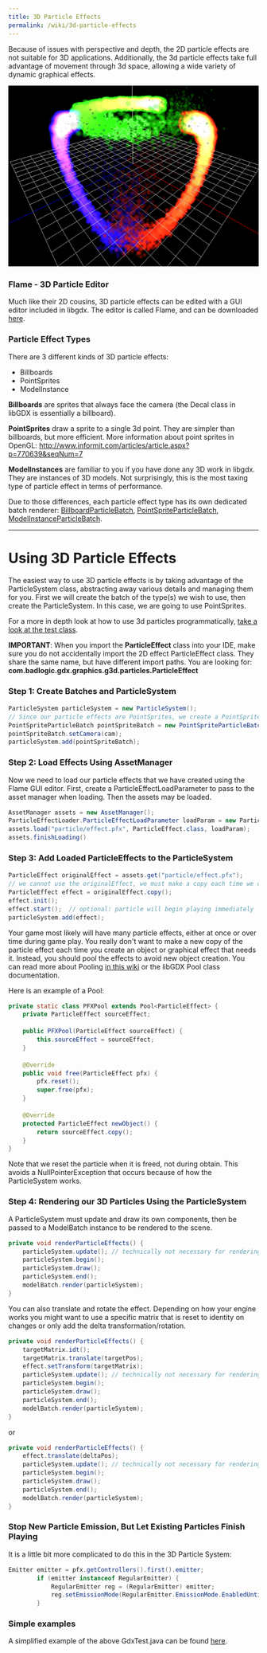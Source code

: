 ```yaml
---
title: 3D Particle Effects
permalink: /wiki/3d-particle-effects
---
```

Because of issues with perspective and depth, the 2D particle effects are not suitable for 3D applications.  Additionally, the 3d particle effects take full advantage of movement through 3d space, allowing a wide variety of dynamic graphical effects.

![images/flamedemo.gif](/assets/wiki/images/flamedemo.gif)

### Flame - 3D Particle Editor
Much like their 2D cousins, 3D particle effects can be edited with a GUI editor included in libgdx.
The editor is called Flame, and can be downloaded [here](https://libgdx-nightlies.s3.eu-central-1.amazonaws.com/libgdx-runnables/runnable-3D-particles.jar).

### Particle Effect Types
There are 3 different kinds of 3D particle effects:
* Billboards
* PointSprites
* ModelInstance

**Billboards** are sprites that always face the camera (the Decal class in libGDX is essentially a billboard).

**PointSprites** draw a sprite to a single 3d point.  They are simpler than billboards, but more efficient. More information about point sprites in OpenGL: http://www.informit.com/articles/article.aspx?p=770639&seqNum=7

**ModelInstances** are familiar to you if you have done any 3D work in libgdx.  They are instances of 3D models.  Not surprisingly, this is the most taxing type of particle effect in terms of performance.

Due to those differences, each particle effect type has its own dedicated batch renderer: [BillboardParticleBatch](https://libgdx.badlogicgames.com/nightlies/docs/api/com/badlogic/gdx/graphics/g3d/particles/batches/BillboardParticleBatch.html), [PointSpriteParticleBatch](https://libgdx.badlogicgames.com/nightlies/docs/api/com/badlogic/gdx/graphics/g3d/particles/batches/PointSpriteParticleBatch.html), [ModelInstanceParticleBatch](https://libgdx.badlogicgames.com/nightlies/docs/api/com/badlogic/gdx/graphics/g3d/particles/batches/ModelInstanceParticleBatch.html).

-----------------

# Using 3D Particle Effects
The easiest way to use 3D particle effects is by taking advantage of the ParticleSystem class, abstracting away various details and managing them for you. First we will create the batch of the type(s) we wish to use, then create the ParticleSystem.  In this case, we are going to use PointSprites.

For a more in depth look at how to use 3d particles programmatically, [take a look at the test class](https://github.com/libgdx/libgdx/blob/master/tests/gdx-tests/src/com/badlogic/gdx/tests/g3d/ParticleControllerTest.java).

**IMPORTANT**: When you import the **ParticleEffect** class into your IDE, make sure you do not accidentally import the 2D effect ParticleEffect class.  They share the same name, but have different import paths. You are looking for: **com.badlogic.gdx.graphics.g3d.particles.ParticleEffect**

### Step 1: Create Batches and ParticleSystem
```java
ParticleSystem particleSystem = new ParticleSystem();
// Since our particle effects are PointSprites, we create a PointSpriteParticleBatch
PointSpriteParticleBatch pointSpriteBatch = new PointSpriteParticleBatch();
pointSpriteBatch.setCamera(cam);
particleSystem.add(pointSpriteBatch);
```

### Step 2: Load Effects Using AssetManager
Now we need to load our particle effects that we have created using the Flame GUI editor.
First, create a ParticleEffectLoadParameter to pass to the asset manager when loading.
Then the assets may be loaded.
```java
AssetManager assets = new AssetManager();
ParticleEffectLoader.ParticleEffectLoadParameter loadParam = new ParticleEffectLoader.ParticleEffectLoadParameter(particleSystem.getBatches());
assets.load("particle/effect.pfx", ParticleEffect.class, loadParam);
assets.finishLoading()
```

### Step 3: Add Loaded ParticleEffects to the ParticleSystem
```java
ParticleEffect originalEffect = assets.get("particle/effect.pfx");
// we cannot use the originalEffect, we must make a copy each time we create new particle effect
ParticleEffect effect = originalEffect.copy();
effect.init();
effect.start();  // optional: particle will begin playing immediately
particleSystem.add(effect);
```

Your game most likely will have many particle effects, either at once or over time during game play. You really don't want to make a new copy of the particle effect each time you create an object or graphical effect that needs it.  Instead, you should pool the effects to avoid new object creation. You can read more about Pooling [in this wiki](https://github.com/libgdx/libgdx/wiki/Memory-management#object-pooling) or the libGDX Pool class documentation.

Here is an example of a Pool:
```java
private static class PFXPool extends Pool<ParticleEffect> {
	private ParticleEffect sourceEffect;

	public PFXPool(ParticleEffect sourceEffect) {
		this.sourceEffect = sourceEffect;
	}

	@Override
	public void free(ParticleEffect pfx) {
		pfx.reset();
		super.free(pfx);
	}

	@Override
	protected ParticleEffect newObject() {
		return sourceEffect.copy();
	}
}
```
Note that we reset the particle when it is freed, not during obtain. This avoids a NullPointerException that occurs because of how the ParticleSystem works.

### Step 4: Rendering our 3D Particles Using the ParticleSystem
A ParticleSystem must update and draw its own components, then be passed to a ModelBatch instance to be rendered to the scene.
```java
private void renderParticleEffects() {
	particleSystem.update(); // technically not necessary for rendering
	particleSystem.begin();
	particleSystem.draw();
	particleSystem.end();
	modelBatch.render(particleSystem);
}
```

You can also translate and rotate the effect.  Depending on how your engine works you might want to use a specific matrix that is reset to identity on changes or only add the delta transformation/rotation.

```java
private void renderParticleEffects() {
	targetMatrix.idt();
	targetMatrix.translate(targetPos);
	effect.setTransform(targetMatrix);
	particleSystem.update(); // technically not necessary for rendering
	particleSystem.begin();
	particleSystem.draw();
	particleSystem.end();
	modelBatch.render(particleSystem);
}
```

or

```java
private void renderParticleEffects() {
	effect.translate(deltaPos);
	particleSystem.update(); // technically not necessary for rendering
	particleSystem.begin();
	particleSystem.draw();
	particleSystem.end();
	modelBatch.render(particleSystem);
}
```

### Stop New Particle Emission, But Let Existing Particles Finish Playing
It is a little bit more complicated to do this in the 3D Particle System:

```java
Emitter emitter = pfx.getControllers().first().emitter;
		if (emitter instanceof RegularEmitter) {
			RegularEmitter reg = (RegularEmitter) emitter;
			reg.setEmissionMode(RegularEmitter.EmissionMode.EnabledUntilCycleEnd);
		}
```

### Simple examples
A simplified example of the above GdxTest.java can be found [here](https://github.com/SeanFelipe/SimpleParticles3d/blob/master/java/core/src/sbourges/game/gdxtest/GdxTest.java).